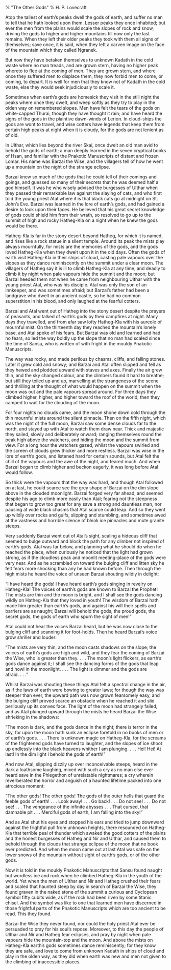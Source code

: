 % "The Other Gods" 
%  H. P. Lovecraft

        

  

Atop the tallest of earth&rsquo;s peaks dwell the gods of earth, and suffer no man to tell that
he hath looked upon them. Lesser peaks they once inhabited; but ever the men from the plains
would scale the slopes of rock and snow, driving the gods to higher and higher mountains till
now only the last remains. When they left their older peaks they took with them all signs of
themselves; save once, it is said, when they left a carven image on the face of the mountain
which they called Ngranek.  

  But now they have betaken themselves to unknown Kadath in the cold waste where
no man treads, and are grown stern, having no higher peak whereto to flee at the coming of men.
They are grown stern, and where once they suffered men to displace them, they now forbid men
to come, or coming, to depart. It is well for men that they know not of Kadath in the cold waste,
else they would seek injudiciously to scale it.  

  Sometimes when earth&rsquo;s gods are homesick they visit in the still night
the peaks where once they dwelt, and weep softly as they try to play in the olden way on remembered
slopes. Men have felt the tears of the gods on white-capped Thurai, though they have thought
it rain; and have heard the sighs of the gods in the plaintive dawn-winds of Lerion. In cloud-ships
the gods are wont to travel, and wise cotters have legends that keep them from certain high
peaks at night when it is cloudy, for the gods are not lenient as of old.  

  In Ulthar, which lies beyond the river Skai, once dwelt an old man avid to
behold the gods of earth; a man deeply learned in the seven cryptical books of Hsan, and familiar
with the Pnakotic Manuscripts of distant and frozen Lomar. His name was Barzai the Wise, and
the villagers tell of how he went up a mountain on the night of the strange eclipse.  

  Barzai knew so much of the gods that he could tell of their comings and goings,
and guessed so many of their secrets that he was deemed half a god himself. It was he who wisely
advised the burgesses of Ulthar when they passed their remarkable law against the slaying of
cats, and who first told the young priest Atal where it is that black cats go at midnight on
St. John&rsquo;s Eve. Barzai was learned in the lore of earth&rsquo;s gods, and had gained a
desire to look upon their faces. He believed that his great secret knowledge of gods could shield
him from their wrath, so resolved to go up to the summit of high and rocky Hatheg-Kla on a night
when he knew the gods would be there.  

  Hatheg-Kla is far in the stony desert beyond Hatheg, for which it is named,
and rises like a rock statue in a silent temple. Around its peak the mists play always mournfully,
for mists are the memories of the gods, and the gods loved Hatheg-Kla when they dwelt upon it
in the old days. Often the gods of earth visit Hatheg-Kla in their ships of cloud, casting pale
vapours over the slopes as they dance reminiscently on the summit under a clear moon. The villagers
of Hatheg say it is ill to climb Hatheg-Kla at any time, and deadly to climb it by night when
pale vapours hide the summit and the moon; but Barzai heeded them not when he came from neighbouring
Ulthar with the young priest Atal, who was his disciple. Atal was only the son of an innkeeper,
and was sometimes afraid; but Barzai&rsquo;s father had been a landgrave who dwelt in an ancient
castle, so he had no common superstition in his blood, and only laughed at the fearful cotters.  

  Barzai and Atal went out of Hatheg into the stony desert despite the prayers
of peasants, and talked of earth&rsquo;s gods by their campfires at night. Many days they travelled,
and from afar saw lofty Hatheg-Kla with his aureole of mournful mist. On the thirteenth day
they reached the mountain&rsquo;s lonely base, and Atal spoke of his fears. But Barzai was old
and learned and had no fears, so led the way boldly up the slope that no man had scaled since
the time of Sansu, who is written of with fright in the mouldy Pnakotic Manuscripts.  

  The way was rocky, and made perilous by chasms, cliffs, and falling stones.
Later it grew cold and snowy; and Barzai and Atal often slipped and fell as they hewed and plodded
upward with staves and axes. Finally the air grew thin, and the sky changed colour, and the
climbers found it hard to breathe; but still they toiled up and up, marvelling at the strangeness
of the scene and thrilling at the thought of what would happen on the summit when the moon was
out and the pale vapours spread around. For three days they climbed higher, higher, and higher
toward the roof of the world; then they camped to wait for the clouding of the moon.  

  For four nights no clouds came, and the moon shone down cold through the thin
mournful mists around the silent pinnacle. Then on the fifth night, which was the night of
the full moon, Barzai saw some dense clouds far to the north, and stayed up with Atal to watch
them draw near. Thick and majestic they sailed, slowly and deliberately onward; ranging themselves
round the peak high above the watchers, and hiding the moon and the summit from view. For a
long hour the watchers gazed, whilst the vapours swirled and the screen of clouds grew thicker
and more restless. Barzai was wise in the lore of earth&rsquo;s gods, and listened hard for
certain sounds, but Atal felt the chill of the vapours and the awe of the night, and feared
much. And when Barzai began to climb higher and beckon eagerly, it was long before Atal would
follow.  

  So thick were the vapours that the way was hard, and though Atal followed on
at last, he could scarce see the grey shape of Barzai on the dim slope above in the clouded
moonlight. Barzai forged very far ahead, and seemed despite his age to climb more easily than
Atal; fearing not the steepness that began to grow too great for any save a strong and dauntless
man, nor pausing at wide black chasms that Atal scarce could leap. And so they went up wildly
over rocks and gulfs, slipping and stumbling, and sometimes awed at the vastness and horrible
silence of bleak ice pinnacles and mute granite steeps.  

  Very suddenly Barzai went out of Atal&rsquo;s sight, scaling a hideous cliff
that seemed to bulge outward and block the path for any climber not inspired of earth&rsquo;s
gods. Atal was far below, and planning what he should do when he reached the place, when curiously
he noticed that the light had grown strong, as if the cloudless peak and moonlit meeting-place
of the gods were very near. And as he scrambled on toward the bulging cliff and litten sky he
felt fears more shocking than any he had known before. Then through the high mists he heard
the voice of unseen Barzai shouting wildly in delight:  

  &ldquo;I have heard the gods! I have heard earth&rsquo;s gods singing in revelry
on Hatheg-Kla! The voices of earth&rsquo;s gods are known to Barzai the Prophet! The mists are
thin and the moon is bright, and I shall see the gods dancing wildly on Hatheg-Kla that they
loved in youth! The wisdom of Barzai hath made him greater than earth&rsquo;s gods, and against
his will their spells and barriers are as naught; Barzai will behold the gods, the proud gods,
the secret gods, the gods of earth who spurn the sight of men!&rdquo;  

  Atal could not hear the voices Barzai heard, but he was now close to the bulging
cliff and scanning it for foot-holds. Then he heard Barzai&rsquo;s voice grow shriller and louder:  

  &ldquo;The mists are very thin, and the moon casts shadows on the slope; the
voices of earth&rsquo;s gods are high and wild, and they fear the coming of Barzai the Wise,
who is greater than they.&nbsp;.&nbsp;.&nbsp;. The moon&rsquo;s light flickers, as earth&rsquo;s
gods dance against it; I shall see the dancing forms of the gods that leap and howl in the moonlight.&nbsp;.&nbsp;.&nbsp;.
The light is dimmer and the gods are afraid.&nbsp;.&nbsp;.&nbsp;.&rdquo;  

  Whilst Barzai was shouting these things Atal felt a spectral change in the
air, as if the laws of earth were bowing to greater laws; for though the way was steeper than
ever, the upward path was now grown fearsomely easy, and the bulging cliff proved scarce an
obstacle when he reached it and slid perilously up its convex face. The light of the moon had
strangely failed, and as Atal plunged upward through the mists he heard Barzai the Wise shrieking
in the shadows:  

  &ldquo;The moon is dark, and the gods dance in the night; there is terror in
the sky, for upon the moon hath sunk an eclipse foretold in no books of men or of earth&rsquo;s
gods.&nbsp;.&nbsp;.&nbsp;. There is unknown magic on Hatheg-Kla, for the screams of the frightened
gods have turned to laughter, and the slopes of ice shoot up endlessly into the black heavens
whither I am plunging.&nbsp;.&nbsp;.&nbsp;. Hei! Hei! At last!   In the dim light I behold
the gods of earth!&rdquo;    

  And now Atal, slipping dizzily up over inconceivable steeps, heard in the dark
a loathsome laughing, mixed with such a cry as no man else ever heard save in the Phlegethon
of unrelatable nightmares; a cry wherein reverberated the horror and anguish of a haunted lifetime
packed into one atrocious moment:  

  &ldquo;The   other   gods! The   other   gods! The gods of the outer
hells that guard the feeble gods of earth!&nbsp;.&nbsp;.&nbsp;. Look away!&nbsp;.&nbsp;.&nbsp;. Go back!&nbsp;.&nbsp;.&nbsp;.
Do not see!&nbsp;.&nbsp;.&nbsp;. Do not see!&nbsp;.&nbsp;.&nbsp;. The vengeance of the infinite abysses&nbsp;.&nbsp;.&nbsp;.
That cursed, that damnable pit&nbsp;.&nbsp;.&nbsp;. Merciful gods of earth,   I am falling
into the sky!&rdquo;    

  And as Atal shut his eyes and stopped his ears and tried to jump downward against
the frightful pull from unknown heights, there resounded on Hatheg-Kla that terrible peal of
thunder which awaked the good cotters of the plains and the honest burgesses of Hatheg and Nir
and Ulthar, and caused them to behold through the clouds that strange eclipse of the moon that
no book ever predicted. And when the moon came out at last Atal was safe on the lower snows
of the mountain without sight of earth&rsquo;s gods, or of the   other   gods.  

  Now it is told in the mouldy Pnakotic Manuscripts that Sansu found naught but
wordless ice and rock when he climbed Hatheg-Kla in the youth of the world. Yet when the men
of Ulthar and Nir and Hatheg crushed their fears and scaled that haunted steep by day in search
of Barzai the Wise, they found graven in the naked stone of the summit a curious and Cyclopean
symbol fifty cubits wide, as if the rock had been riven by some titanic chisel. And the symbol
was like to one that learned men have discerned in those frightful parts of the Pnakotic Manuscripts
which are too ancient to be read. This they found.  

  Barzai the Wise they never found, nor could the holy priest Atal ever be persuaded
to pray for his soul&rsquo;s repose. Moreover, to this day the people of Ulthar and Nir and
Hatheg fear eclipses, and pray by night when pale vapours hide the mountain-top and the moon.
And above the mists on Hatheg-Kla earth&rsquo;s gods sometimes dance reminiscently; for they
know they are safe, and love to come from unknown Kadath in ships of cloud and play in the olden
way, as they did when earth was new and men not given to the climbing of inaccessible places.  
